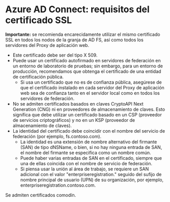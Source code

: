 <properties 
	pageTitle="Azure AD Connect: requisitos del certificado SSL" 
	description="Requisitos del certificado SSL de Azure AD Connect para su uso con AD FS." 
	services="active-directory" 
	documentationCenter="" 
	authors="billmath" 
	manager="swadhwa" 
	editor="curtand"/>

<tags 
	ms.service="active-directory" 
	ms.workload="identity" 
	ms.tgt_pltfrm="na" 
	ms.devlang="na" 
	ms.topic="article" 
	ms.date="05/28/2015" 
	ms.author="billmath"/>

# Azure AD Connect: requisitos del certificado SSL

**Importante:** se recomienda encarecidamente utilizar el mismo certificado SSL en todos los nodos de la granja de AD FS, así como todos los servidores del Proxy de aplicación web.

- Este certificado debe ser del tipo X 509. 
- Puede usar un certificado autofirmado en servidores de federación en un entorno de laboratorio de pruebas; sin embargo, para un entorno de producción, recomendamos que obtenga el certificado de una entidad de certificación pública. 
	- Si usa un certificado que no es de confianza pública, asegúrese de que el certificado instalado en cada servidor del Proxy de aplicación web sea de confianza tanto en el servidor local como en todos los servidores de federación. 
- No se admiten certificados basados en claves CryptoAPI Next Generation (CNG) ni en proveedores de almacenamiento de claves. Esto significa que debe utilizar un certificado basado en un CSP (proveedor de servicios criptográficos) y no en un KSP (proveedor de almacenamiento de claves). 
- La identidad del certificado debe coincidir con el nombre del servicio de federación (por ejemplo, fs.contoso.com). 
	- La identidad es una extensión de nombre alternativo del firmante (SAN) de tipo dNSName, o bien, si no hay ninguna entrada de SAN, el nombre del firmante se especifica como un nombre común.  
	- Puede haber varias entradas de SAN en el certificado, siempre que una de ellas coincida con el nombre de servicio de federación. 
	- Si piensa usar la unión al área de trabajo, se requiere un SAN adicional con el valor "enterpriseregistration." seguido del sufijo de nombre principal de usuario (UPN) de su organización, por ejemplo, enterpriseregistration.contoso.com. 

Se admiten certificados comodín.
 

<!---HONumber=August15_HO6-->